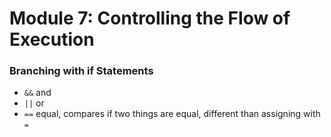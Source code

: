 # Module 7: Controlling the Flow of Execution

### Branching with if Statements
* `&&` and
* `||` or
* `==` equal, compares if two things are equal, different than assigning with `=`
